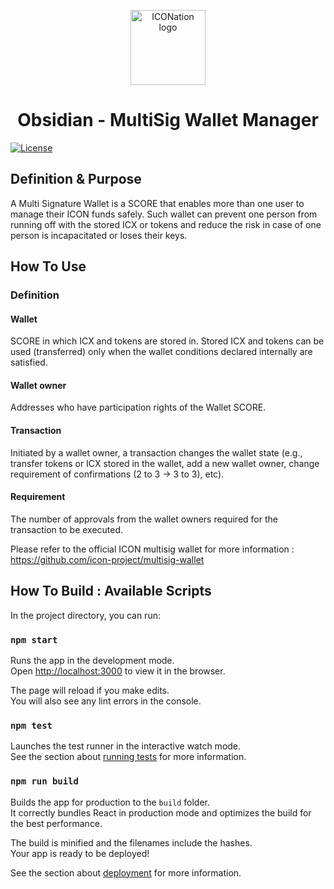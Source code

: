 <p align="center">
  <img 
    src="https://iconation.team/images/very_small.png" 
    width="120px"
    alt="ICONation logo">
</p>

<h1 align="center">Obsidian - MultiSig Wallet Manager</h1>

 [![License](https://img.shields.io/badge/License-Apache%202.0-blue.svg)](https://opensource.org/licenses/Apache-2.0)


## Definition & Purpose

A Multi Signature Wallet is a SCORE that enables more than one user to manage their ICON funds safely. Such wallet can prevent one person from running off with the stored ICX or tokens and reduce the risk in case of one person is incapacitated or loses their keys.

## How To Use
### Definition

#### Wallet
SCORE in which ICX and tokens are stored in. Stored ICX and tokens can be used (transferred) only when the wallet conditions declared internally are satisfied.

#### Wallet owner
Addresses who have participation rights of the Wallet SCORE. 

#### Transaction
Initiated by a wallet owner, a transaction changes the wallet state (e.g., transfer tokens or ICX stored in the wallet, add a new wallet owner, change requirement of confirmations (2 to 3 -> 3 to 3), etc).

#### Requirement
The number of approvals from the wallet owners required for the transaction to be executed.


Please refer to the official ICON multisig wallet for more information :
https://github.com/icon-project/multisig-wallet


## How To Build : Available Scripts

In the project directory, you can run:

### `npm start`

Runs the app in the development mode.<br>
Open [http://localhost:3000](http://localhost:3000) to view it in the browser.

The page will reload if you make edits.<br>
You will also see any lint errors in the console.

### `npm test`

Launches the test runner in the interactive watch mode.<br>
See the section about [running tests](https://facebook.github.io/create-react-app/docs/running-tests) for more information.

### `npm run build`

Builds the app for production to the `build` folder.<br>
It correctly bundles React in production mode and optimizes the build for the best performance.

The build is minified and the filenames include the hashes.<br>
Your app is ready to be deployed!

See the section about [deployment](https://facebook.github.io/create-react-app/docs/deployment) for more information.
